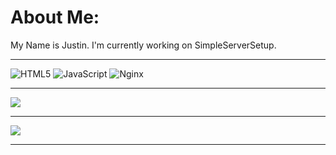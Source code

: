 # About Me:
My Name is Justin.
I'm currently working on SimpleServerSetup.

---

![HTML5](https://img.shields.io/badge/html5-%23E34F26.svg?style=for-the-badge&logo=html5&logoColor=white) ![JavaScript](https://img.shields.io/badge/javascript-%23323330.svg?style=for-the-badge&logo=javascript&logoColor=%23F7DF1E) ![Nginx](https://img.shields.io/badge/nginx-%23009639.svg?style=for-the-badge&logo=nginx&logoColor=white)

---
![](https://github-contributor-stats.vercel.app/api?username=TatumGG&limit=5&theme=onestar&combine_all_yearly_contributions=true)

---
[![](https://visitcount.itsvg.in/api?id=TatumGG&icon=1&color=12)](https://visitcount.itsvg.in)

---

